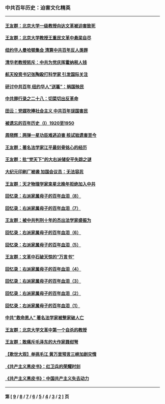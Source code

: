 ### 中共百年历史：迫害文化精英
---
#### [王友群：北京大学一级教授向达文革被迫害致死](../../pages/nf1176111/n13150966.md?09080430) 
#### [王友群：北京大学教授王重民文革中悬梁自尽](../../pages/nf1176111/n13084645.md?09080430) 
#### [纽约华人曼哈顿集会 清算中共百年反人类罪](../../pages/nf1176111/n13084157.md?09080430) 
#### [清华老教授怒斥：中共为党庆挥霍纳税人钱](../../pages/nf1176111/n13071430.md?09080430) 
#### [航天投资书记张陶殴打科学家 引发国际关注](../../pages/nf1176111/n13069132.md?09080430) 
#### [研讨中共百年 纽约华人“送匾”：祸国殃民](../../pages/nf1176111/n13057367.md?09080430) 
#### [中共罪行录之二十八：切菜切出反革命](../../pages/nf1176111/n13030600.md?09080430) 
#### [田云：党媒吹捧社会主义 中共百年误国害民](../../pages/nf1176111/n13006682.md?09080430) 
#### [被遗忘的百年历史（I）1920至1950](../../pages/nf1176111/n12986411.md?09080430) 
#### [周晓辉：两弹一星功臣难逃迫害 核试验遗害至今](../../pages/nf1176111/n12974997.md?09080430) 
#### [王友群：著名法学家江平最刻骨铭心的经历](../../pages/nf1176111/n12970787.md?09080430) 
#### [王友群：批“党天下”的大右派储安平失踪之谜](../../pages/nf1176111/n12954229.md?09080430) 
#### [大纪元印刷厂被袭 加国会议员：无法容忍](../../pages/nf1176111/n12883028.md?09080430) 
#### [王友群：天才物理学家束星北晚年拒绝加入中共](../../pages/nf1176111/n12792913.md?09080430) 
#### [回忆录：右派家属母子的百年血泪（8）](../../pages/nf1176111/n12706196.md?09080430) 
#### [回忆录：右派家属母子的百年血泪（7）](../../pages/nf1176111/n12706191.md?09080430) 
#### [王友群：被中共判刑十年的杰出法学家盛振为](../../pages/nf1176111/n12706141.md?09080430) 
#### [回忆录：右派家属母子的百年血泪（6）](../../pages/nf1176111/n12698863.md?09080430) 
#### [回忆录：右派家属母子的百年血泪（5）](../../pages/nf1176111/n12692515.md?09080430) 
#### [王友群：文革中石破天惊的“万言书”](../../pages/nf1176111/n12690994.md?09080430) 
#### [回忆录：右派家属母子的百年血泪（4）](../../pages/nf1176111/n12686410.md?09080430) 
#### [回忆录：右派家属母子的百年血泪（3）](../../pages/nf1176111/n12683820.md?09080430) 
#### [回忆录：右派家属母子的百年血泪（2）](../../pages/nf1176111/n12679738.md?09080430) 
#### [回忆录：右派家属母子的百年血泪（1）](../../pages/nf1176111/n12678112.md?09080430) 
#### [中共“救命恩人” 著名法学家被整家破人亡](../../pages/nf1176111/n12658168.md?09080430) 
#### [王友群：北京大学文革中第一个自杀的教授](../../pages/nf1176111/n12632697.md?09080430) 
#### [王友群：敢痛斥毛泽东的大作家聂绀弩](../../pages/nf1176111/n12384788.md?09080430) 
#### [【欺世大观】单挑毛江 黄万里预言三峡加剧灾情](../../pages/nf1176111/n12357101.md?09080430) 
#### [《共产主义黑皮书》：红卫兵的荣耀时刻](../../pages/nf1176111/n12190329.md?09080430) 
#### [《共产主义黑皮书》：中国共产主义失去动力](../../pages/nf1176111/n12168749.md?09080430) 

---
#### 第 [ [9](./9.md?09080430) / [8](./8.md?09080430) / [7](./7.md?09080430) / [6](./6.md?09080430) / [5](./5.md?09080430) / [4](./4.md?09080430) / [3](./3.md?09080430) / [2](./2.md?09080430) ] 页
